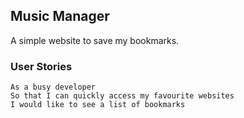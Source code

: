 ## Music Manager

A simple website to save my bookmarks.

### User Stories

```
As a busy developer
So that I can quickly access my favourite websites
I would like to see a list of bookmarks
```